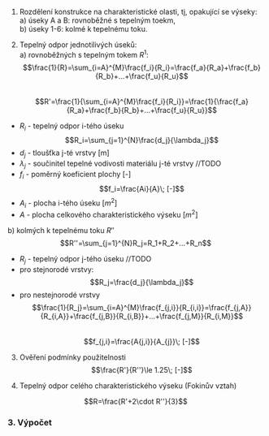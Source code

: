 1. Rozdělení konstrukce na charakteristické olasti, tj, opakující se výseky:  
a) úseky A a B: rovnoběžné s tepelným toekm,  
b) úseky 1-6: kolmé k tepelnému toku.  
  
2. Tepelný odpor jednotilivých úseků:  
a) rovnoběžných s tepelným tokem $R^1$:  
$$\frac{1}{R}=\sum_{i=A}^{M}\frac{f_i}{R_i}=\frac{f_a}{R_a}+\frac{f_b}{R_b}+...+\frac{f_u}{R_u}$$  
$$R'=\frac{1}{\sum_{i=A}^{M}\frac{f_i}{R_i}}=\frac{1}{\frac{f_a}{R_a}+\frac{f_b}{R_b}+...+\frac{f_u}{R_u}}$$  
- $R_i$ - tepelný odpor i-tého úseku  
$$R_i=\sum_{j=1}^{N}\frac{d_j}{\lambda_j}$$  
- $d_j$ - tloušťka j-té vrstvy [m]  
- $\lambda_j$ - součinitel tepelné vodivosti materiálu j-té vrstvy //TODO  
- $f_i$ - poměrný koeficient plochy [-]  
$$f_i=\frac{Ai}{A}\; [-]$$  
- $A_i$ - plocha i-tého úseku [$m^2$]  
- $A$ - plocha celkového charakteristického výseku [$m^2$]  
  
b) kolmých k tepelnému toku $R''$  
$$R''=\sum_{j=1}^{N}R_j=R_1+R_2+...+R_n$$  
  
- $R_j$ - tepelný odpor j-tého úseku //TODO  
- pro stejnorodé vrstvy:  
$$R_j=\frac{d_j}{\lambda_j}$$  
- pro nestejnorodé vrstvy  
$$\frac{1}{R_j}=\sum_{i=A}^{M}\frac{f_{j,i}}{R_{i,i}}=\frac{f_{j,A}}{R_{i,A}}+\frac{f_{j,B}}{R_{i,B}}+...+\frac{f_{j,M}}{R_{i,M}}$$  
$$f_{j,i}=\frac{A{j,i}}{A_{j}}\; [-]$$  
  
3. Ověření podmínky použitelnosti  
$$\frac{R'}{R''}\le 1.25\; [-]$$  
  
4. Tepelný odpor celého charakteristického výseku (Fokinův vztah)  
  
$$R=\frac{R'+2\cdot R''}{3}$$  
  
### 3. Výpočet